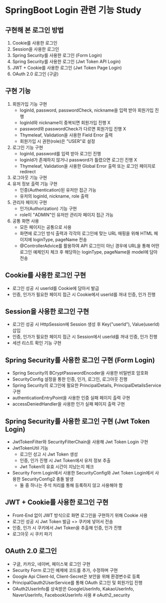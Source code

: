 # SpringBoot Login 관련 기능 Study

## 구현해 본 로그인 방법

1. Cookie를 사용한 로그인
2. Session을 사용한 로그인
3. Spring Security를 사용한 로그인 (Form Login)
4. Spring Security를 사용한 로그인 (Jwt Token API Login)
5. JWT + Cookie를 사용한 로그인 (Jwt Token Page Login)
6. OAuth 2.0 로그인 (구글)

## 구현 기능

1. 회원가입 기능 구현
   - loginId, password, passwordCheck, nickname을 입력 받아 회원가입 진행
   - loginId와 nickname이 중복되면 회원가입 진행 X
   - password와 passwordCheck가 다르면 회원가입 진행 X
   - Thymeleaf, Validation을 사용한 Field Error 출력
   - 회원가입 시 권한(role)은 "USER"로 설정
2. 로그인 기능 구현
   - loginId, password를 입력 받아 로그인 진행
   - loginId가 존재하지 않거나 password가 틀렸으면 로그인 진행 X
   - Thymeleaf, Validation을 사용한 Global Error 출력 또는 로그인 페이지로 redirect
3. 로그아웃 기능 구현
4. 유저 정보 출력 기능 구현
   - 인증(Authentication)된 유저만 접근 가능
   - 유저의 loginId, nickname, role 출력
5. 관리자 페이지 구현
   - 인가(Authorization) 기능 구현
   - role이 "ADMIN"인 유저만 관리자 페이지 접근 가능
6. 공통 화면 사용
   - 모든 페이지는 공통으로 사용
   - 화면에 로그인 방식 출력과 각각의 로그인에 맞는 URL 매핑을 위해 HTML 페이지에 loginType, pageName 전송
   - @ControllerAdvice를 활용하여 API 로그인이 아닌 경우에 URL을 통해 어떤 로그인 예제인지 체크 후 해당하는 loginType, pageName을 model에 담아 전송

## Cookie를 사용한 로그인 구현

- 로그인 성공 시 userId를 Cookie에 담아서 발급
- 인증, 인가가 필요한 페이지 접근 시 Cookie에서 userId를 꺼내 인증, 인가 진행

## Session을 사용한 로그인 구현

- 로그인 성공 시 HttpSession에 Session 생성 후 Key("userId"), Value(userId) 삽입
- 인증, 인가가 필요한 페이지 접근 시 Session에서 userId를 꺼내 인증, 인가 진행
- 세션 리스트 확인 기능 구현

## Spring Security를 사용한 로그인 구현 (Form Login)

- Spring Security의 BCryptPasswordEncoder을 사용한 비밀번호 암호화
- SecurityConfig 설정을 통한 인증, 인가, 로그인, 로그아웃 진행
- Spring Security의 로그인에 필요한 PrincipalDetails, PrincipalDetailsService 구현
- authenticationEntryPoint을 사용한 인증 실패 페이지 출력 구현
- accessDeniedHandler을 사용한 인가 실패 페이지 출력 구현

## Spring Security를 사용한 로그인 구현 (Jwt Token Login)

- JwtTokenFilter와 SecurityFilterChain을 사용해 Jwt Token Login 구현
- JwtTokenUtil 기능
  - 로그인 성고 시 Jwt Token 생성
  - 인증, 인가 진행 시 Jwt Token에서 유저 정보 추출
  - Jwt Token의 유효 시간이 지났는지 체크
- Security Form Login에서 사용한 SecurityConfig와 Jwt Token Login에서 사용한 SecurityConfig2 충돌 발생
  - 둘 중 하나는 주석 처리를 통해 등록하지 않고 사용해야 함

## JWT + Cookie를 사용한 로그인 구현

- Front-End 없이 JWT 방식으로 화면 로그인을 구현하기 위해 Cookie 사용
- 로그인 성공 시 Jwt Token 발급 => 쿠키에 넣어서 전송
- 인증, 인가 시 쿠키에서 Jwt Token을 추출해 인증, 인가 진행
- 로그아웃 시 쿠키 파기

## OAuth 2.0 로그인

- 구글, 카카오, 네이버, 페이스북 로그인 구현
- Security Form 로그인 예제에 코드를 추가, 수정하며 구현
- Google Api Client-Id, Client-Secret은 보안을 위해 환경변수로 등록 
- PrincipalOauth2UserService를 통해 OAuth 로그인 및 회원가입 진행
- OAuth2UserInfo를 상속받은 GoogleUserInfo, KakaoUserInfo, NaverUserInfo, FacebookUserInfo 사용
#   o A u t h 2 _ s e c u r i t y  
 
